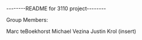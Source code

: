 --------README for 3110 project--------

Group Members:

Marc teBoekhorst
Michael Vezina
Justin Krol
(insert)



